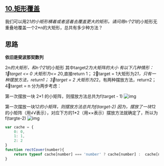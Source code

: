 ## [10.矩形覆盖](https://www.nowcoder.com/practice/72a5a919508a4251859fb2cfb987a0e6?tpId=13&tqId=11163&rp=1&ru=%2Fta%2Fcoding-interviews&qru=%2Fta%2Fcoding-interviews%2Fquestion-ranking&tPage=1)


我们可以用2*1的小矩形横着或者竖着去覆盖更大的矩形。请问用n个2*1的小矩形无重叠地覆盖一个2*n的大矩形，总共有多少种方法？

## 思路

**依旧是斐波那契数列**

2*n的大矩形，和n个2*1的小矩形
其中target*2为大矩阵的大小
有以下几种情形：
1⃣️target <= 0 大矩形为<= 2*0,直接return 1；
2⃣️target = 1大矩形为2*1，只有一种摆放方法，return1；
3⃣️target = 2 大矩形为2*2，有两种摆放方法，return2；
4⃣️target = n 分为两步考虑：

第一次摆放一块 2*1 的小矩阵，则摆放方法总共为f(target - 1)
![img](https://cdn.suisuijiang.com/ImageMessage/5adad39555703565e79040fa_1557932816615.png)

第一次摆放一块1*2的小矩阵，则摆放方法总共为f(target-2)
因为，摆放了一块1*2的小矩阵（用√√表示），对应下方的1*2（用××表示）摆放方法就确定了，所以为f(targte-2)
![img](https://cdn.suisuijiang.com/ImageMessage/5adad39555703565e79040fa_1557932880086.png)

```js
var cache = {
    0: 0,
    1: 1,
    2: 2
}
function rectCover(number){
    return typeof cache[number] === 'number' ? cache[number] :  cache[number] = rectCover(number - 1) + rectCover(number - 2);
}
```